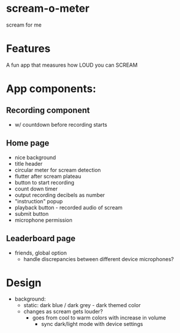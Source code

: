 # scream-o-meter

scream for me

# Features

A fun app that measures how LOUD you can SCREAM

# App components:

## Recording component

- w/ countdown before recording starts

## Home page

- nice background
- title header
- circular meter for scream detection
- flutter after scream plateau
- button to start recording
- count down timer
- output recording decibels as number
- "instruction" popup
- playback button - recorded audio of scream
- submit button
- microphone permission

## Leaderboard page

- friends, global option
  - handle discrepancies between different device microphones?

# Design

- background:
  - static: dark blue / dark grey - dark themed color
  - changes as scream gets louder?
    - goes from cool to warm colors with increase in volume
      - sync dark/light mode with device settings
